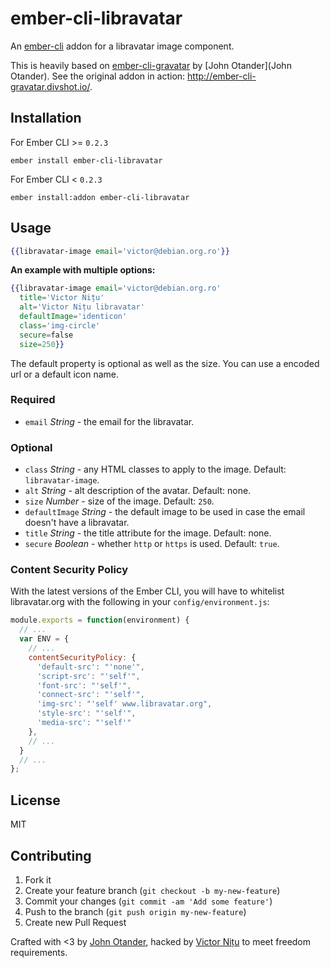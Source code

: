 # ember-cli-libravatar 

An [ember-cli](http://ember-cli.com) addon for a libravatar image component.

This is heavily based on
[ember-cli-gravatar](https://github.com/johnotander/ember-cli-gravatar) by
[John Otander](John Otander). See the original addon in action: <http://ember-cli-gravatar.divshot.io/>.

## Installation

For Ember CLI >= `0.2.3`

```
ember install ember-cli-libravatar
```

For Ember CLI < `0.2.3`

```
ember install:addon ember-cli-libravatar
```

## Usage

```hbs
{{libravatar-image email='victor@debian.org.ro'}}
```

__An example with multiple options:__

```hbs
{{libravatar-image email='victor@debian.org.ro'
  title='Victor Nițu'
  alt='Victor Nițu libravatar'
  defaultImage='identicon'
  class='img-circle'
  secure=false
  size=250}}
```

The default property is optional as well as the size. You can use a encoded url or a default icon name.

### Required

  * `email` *String* - the email for the libravatar.

### Optional

  * `class` *String* - any HTML classes to apply to the image. Default: `libravatar-image`.
  * `alt` *String* - alt description of the avatar. Default: none.
  * `size` *Number* - size of the image. Default: `250`.
  * `defaultImage` *String* - the default image to be used in case the email doesn't have a libravatar.
  * `title` *String* - the title attribute for the image. Default: none.
  * `secure` *Boolean* - whether `http` or `https` is used. Default: `true`.

### Content Security Policy

With the latest versions of the Ember CLI, you will have to whitelist libravatar.org with the following
in your `config/environment.js`:

```javascript
module.exports = function(environment) {
  // ...
  var ENV = {
    // ...
    contentSecurityPolicy: {
      'default-src': "'none'",
      'script-src': "'self'",
      'font-src': "'self'",
      'connect-src': "'self'",
      'img-src': "'self' www.libravatar.org",
      'style-src': "'self'",
      'media-src': "'self'"
    },
    // ...
  }
  // ...
};
```

## License

MIT

## Contributing

1. Fork it
2. Create your feature branch (`git checkout -b my-new-feature`)
3. Commit your changes (`git commit -am 'Add some feature'`)
4. Push to the branch (`git push origin my-new-feature`)
5. Create new Pull Request

Crafted with <3 by [John Otander](http://johnotander.com), hacked by [Victor
Nițu](http://nightsh.eu/) to meet freedom requirements.

